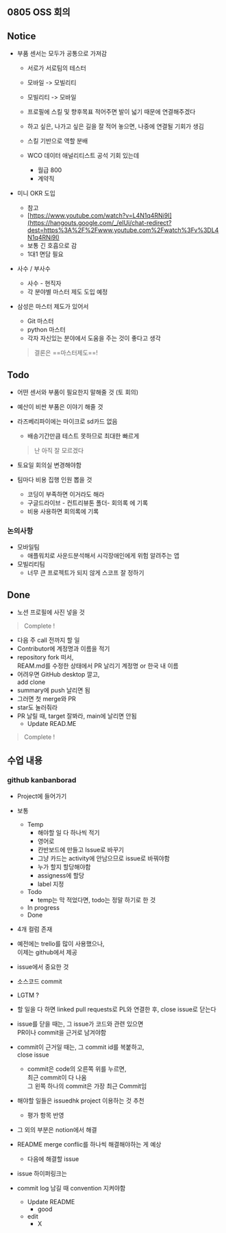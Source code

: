 

## 0805 OSS 회의







## Notice



- 부품 센서는 모두가 공통으로 가져감
  - 서로가 서로팀의 테스터

  - 모바일 -> 모빌리티

  - 모빌리티 -> 모바일

  - 프로필에 스킬 및 향후목표 적어주면 발이 넓기 때문에 연결해주겠다

  - 하고 싶은, 나가고 싶은 길을 잘 적어 놓으면, 나중에 연결될 기회가 생김 

  - 스킬 기반으로 역할 분배

  - WCO 데이터 애널리티스트 공석 기회 있는데

    - 월급 800
    - 계약직

    

  

- 미니 OKR 도입

  - 참고
  - [https://www.youtube.com/watch?v=L4N1q4RNi9I](https://hangouts.google.com/_/elUi/chat-redirect?dest=https%3A%2F%2Fwww.youtube.com%2Fwatch%3Fv%3DL4N1q4RNi9I)
  - 보통 긴 호흡으로 감
  - 1대1 면담 필요

- 사수 / 부사수

  - 사수 - 현직자
  - 각 분야별 마스터 제도 도입 예정

- 삼성은 마스터 제도가 있어서

  - Git 마스터
  - python 마스터
  - 각자 자신있는 분야에서 도움을 주는 것이 좋다고 생각

  > 결론은 ==마스터제도==!





## Todo 



- 어떤 센서와 부품이 필요한지 말해줄 것 (토 회의)

- 예산이 비싼 부품은 이야기 해줄 것

- 라즈베리파이에는 마이크로 sd카드 없음

  - 배송기간만큼 테스트 못하므로 최대한 빠르게

  >  난 아직 잘 모르겠다

   

- 토요일 회의실 변경해야함

- 팀마다 비용 집행 인원 뽑을 것

  - 코딩이 부족하면 이거라도 해라
  - 구글드라이브 - 컨트리뷰톤 폴더- 회의록 
    에 기록
  - 비용 사용하면 회의록에 기록





### 논의사항



- 모바일팀 
  - 애플워치로 사운드분석해서 시각장애인에게 위험 알려주는 앱
- 모빌리티팀
  - 너무 큰 프로젝트가 되지 않게 스코프 잘 정하기







## Done



- 노션 프로필에 사진 넣을 것

> Complete !



-  다음 주 call 전까지 할 일
  - Contributor에 계정명과 이름을 적기
- repository fork 떠서,  
  REAM.md를 수정한 상태에서 PR 날리기
  계정명 or 한국 내 이름
- 어려우면 GitHub desktop 깔고,  
  add clone
- summary에 push 날리면 됨
- 그러면 첫 merge와 PR
- star도 눌러줘라
- PR 날릴 때, target 잘봐라, main에 날리면 안됨
  - Update READ.ME

> Complete !







## 수업 내용



### github kanbanborad

- Project에 들어가기
- 보통 
  - Temp
    - 해야할 일 다 하나씩 적기
    - 영어로
    - 칸반보드에 만들고 Issue로 바꾸기
    - 그냥 카드는 activity에 안남으므로 issue로 바꿔야함
    - 누가 할지 할당해야함
    - assigness에 할당
    - label 지정
  - Todo
    - temp는 막 적었다면, todo는 정말 하기로 한 것
  - In progress
  - Done
- 4개 컬럼 존재
- 예전에는 trello를 많이 사용했으나,  
  이제는 github에서 제공

- issue에서 중요한 것
- 소스코드 commit
- LGTM ?

- 할 일을 다 하면 linked pull requests로 PL와 연결한 후, close issue로 닫는다
- issue를 닫을 때는, 
  그 issue가 코드와 관련 있으면  
  PR이나 commit을 근거로 남겨야함
- commit이 근거일 때는, 그 commit id를 복붙하고,  
  close issue
  - commit은 code의 오른쪽 위를 누르면,  
    최근 commit이 다 나옴  
    그 왼쪽 하나의 commit은 가장 최근 Commit임
- 해야할 일들은 issuedhk project 이용하는 것 추천
  - 평가 항목 반영
- 그 외의 부분은 notion에서 해결
- README merge conflic를 하나씩 해결해야하는 게 예상
  - 다음에 해결할 issue
- issue 하이퍼링크는 
- commit log 남길 때 convention 지켜야함
  - Update README 
    - good
  - edit
    - X

